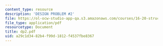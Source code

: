 ```yaml
---
content_type: resource
description: 'DESIGN PROBLEM #2'
file: https://ol-ocw-studio-app-qa.s3.amazonaws.com/courses/16-20-structural-mechanics-fall-2002/a29c1d3482b4f99d1812f4537fbe8367_dp2.pdf
file_type: application/pdf
resourcetype: Document
title: dp2.pdf
uid: a29c1d34-82b4-f99d-1812-f4537fbe8367
---
```

